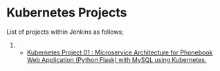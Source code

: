 # Kubernetes Projects

List of projects within Jenkins as follows;

1. - [Kubernetes Project 01 : Microservice Architecture for Phonebook Web Application (Python Flask) with MySQL using Kubernetes.](./K-01-Microservice-Architecture/README.md)